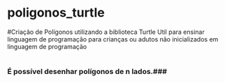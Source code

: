 # poligonos_turtle
#Criação de Polígonos utilizando a biblioteca Turtle Util para ensinar linguagem de programação para crianças ou adutos não inicializados em linguagem de programação
#
### É possível desenhar polígonos de n lados.###

